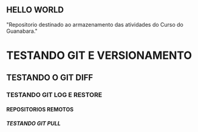 ## HELLO WORLD 

"Repositorio destinado ao armazenamento das atividades do Curso do Guanabara."

# TESTANDO GIT E VERSIONAMENTO

## TESTANDO O GIT DIFF

### TESTANDO GIT LOG E RESTORE

#### REPOSITORIOS REMOTOS

##### TESTANDO GIT PULL 
